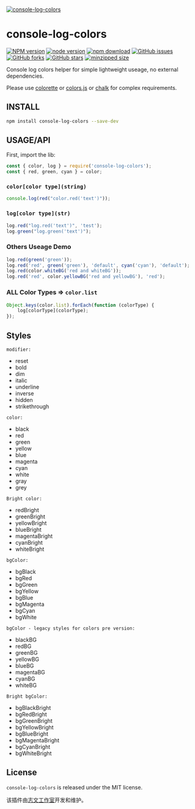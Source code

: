 [![console-log-colors](https://nodei.co/npm/console-log-colors.png)][download-url]

# console-log-colors

[![NPM version][npm-badge]][npm-url]
[![node version][node-badge]][node-url]
[![npm download][download-badge]][download-url]
[![GitHub issues][issues-badge]][issues-url]
[![GitHub forks][forks-badge]][forks-url]
[![GitHub stars][stars-badge]][stars-url]
[![minzipped size][bundlephobia-badge]][bundlephobia-url]

Console log colors helper for simple lightweight useage, no external dependencies.

Please use [colorette](https://github.com/jorgebucaran/colorette) or [colors.js](https://github.com/Marak/colors.js) or [chalk](https://github.com/chalk/chalk) for complex requirements.

## INSTALL

```bash
npm install console-log-colors --save-dev
```

## USAGE/API

First, import the lib:

```js
const { color, log } = require('console-log-colors');
const { red, green, cyan } = color;
```

### `color[color type](string)`
```js
console.log(red("color.red('text')"));
```

### `log[color type](str)`
```js
log.red("log.red('text')", 'test');
log.green("log.green('text')");
```

### Others Useage Demo
```js
log.red(green('green'));
log.red('red', green('green'), 'default', cyan('cyan'), 'default');
log.red(color.whiteBG('red and whiteBG'));
log.red('red', color.yellowBG('red and yellowBG'), 'red');
```

### ALL Color Types => `color.list`

```js
Object.keys(color.list).forEach(function (colorType) {
    log[colorType](colorType);
});
```

## Styles

`modifier:`

* reset
* bold
* dim
* italic
* underline
* inverse
* hidden
* strikethrough

`color:`

* black
* red
* green
* yellow
* blue
* magenta
* cyan
* white
* gray
* grey

`Bright color:`

* redBright
* greenBright
* yellowBright
* blueBright
* magentaBright
* cyanBright
* whiteBright

`bgColor:`

* bgBlack
* bgRed
* bgGreen
* bgYellow
* bgBlue
* bgMagenta
* bgCyan
* bgWhite

`bgColor - legacy styles for colors pre version:`

* blackBG
* redBG
* greenBG
* yellowBG
* blueBG
* magentaBG
* cyanBG
* whiteBG

`Bright bgColor:`

* bgBlackBright
* bgRedBright
* bgGreenBright
* bgYellowBright
* bgBlueBright
* bgMagentaBright
* bgCyanBright
* bgWhiteBright

## License

`console-log-colors` is released under the MIT license.

该插件由[志文工作室](https://lzw.me)开发和维护。

[stars-badge]: https://img.shields.io/github/stars/lzwme/fed-lint-helper.svg
[stars-url]: https://github.com/lzwme/fed-lint-helper/stargazers
[forks-badge]: https://img.shields.io/github/forks/lzwme/fed-lint-helper.svg
[forks-url]: https://github.com/lzwme/fed-lint-helper/network
[issues-badge]: https://img.shields.io/github/issues/lzwme/fed-lint-helper.svg
[issues-url]: https://github.com/lzwme/fed-lint-helper/issues
[npm-badge]: https://img.shields.io/npm/v/console-log-colors.svg?style=flat-square
[npm-url]: https://npmjs.org/package/console-log-colors
[node-badge]: https://img.shields.io/badge/node.js-%3E=_14.0.0-green.svg?style=flat-square
[node-url]: https://nodejs.org/download/
[download-badge]: https://img.shields.io/npm/dm/console-log-colors.svg?style=flat-square
[download-url]: https://npmjs.org/package/console-log-colors
[bundlephobia-url]: https://bundlephobia.com/result?p=console-log-colors@latest
[bundlephobia-badge]: https://badgen.net/bundlephobia/minzip/console-log-colors@latest
